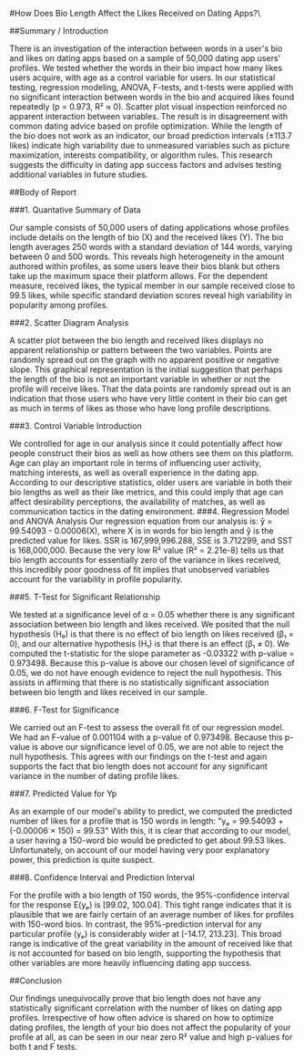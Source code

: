 #How Does Bio Length Affect the Likes Received on Dating Apps?\

##Summary / Introduction

There is an investigation of the interaction between words in a user's bio and likes on dating apps based on a sample of 50,000 dating app users' profiles. We tested whether the words in their bio impact how many likes users acquire, with age as a control variable for users. In our statistical testing, regression modeling, ANOVA, F-tests, and t-tests were applied with no significant interaction between words in the bio and acquired likes found repeatedly (p = 0.973, R² ≈ 0). Scatter plot visual inspection reinforced no apparent interaction between variables. The result is in disagreement with common dating advice based on profile optimization. While the length of the bio does not work as an indicator, our broad prediction intervals (±113.7 likes) indicate high variability due to unmeasured variables such as picture maximization, interests compatibility, or algorithm rules. This research suggests the difficulty in dating app success factors and advises testing additional variables in future studies.


##Body of Report

###1. Quantative Summary of Data

Our sample consists of 50,000 users of dating applications whose profiles include details on the length of bio (X) and the received likes (Y). The bio length averages 250 words with a standard deviation of 144 words, varying between 0 and 500 words. This reveals high heterogeneity in the amount authored within profiles, as some users leave their bios blank but others take up the maximum space their platform allows. For the dependent measure, received likes, the typical member in our sample received close to 99.5 likes, while specific standard deviation scores reveal high variability in popularity among profiles.

###2. Scatter Diagram Analysis

A scatter plot between the bio length and received likes displays no apparent relationship or pattern between the two variables. Points are randomly spread out on the graph with no apparent positive or negative slope. This graphical representation is the initial suggestion that perhaps the length of the bio is not an important variable in whether or not the profile will receive likes. That the data points are randomly spread out is an indication that those users who have very little content in their bio can get as much in terms of likes as those who have long profile descriptions.

###3. Control Variable Introduction

We controlled for age in our analysis since it could potentially affect how people construct their bios as well as how others see them on this platform. Age can play an important role in terms of influencing user activity, matching interests, as well as overall experience in the dating app. According to our descriptive statistics, older users are variable in both their bio lengths as well as their like metrics, and this could imply that age can affect desirability perceptions, the availability of matches, as well as communication tactics in the dating environment.
###4. Regression Model and ANOVA Analysis
Our regression equation from our analysis is: ŷ = 99.54093 - 0.00006(X), where X is in words for bio length and ŷ is the predicted value for likes. SSR is 167,999,996.288, SSE is 3.712299, and SST is 168,000,000. Because the very low R² value (R² = 2.21e-8) tells us that bio length accounts for essentially zero of the variance in likes received, this incredibly poor goodness of fit implies that unobserved variables account for the variability in profile popularity.

###5. T-Test for Significant Relationship

We tested at a significance level of α = 0.05 whether there is any significant association between bio length and likes received. We posited that the null hypothesis (H₀) is that there is no effect of bio length on likes received (β₁ = 0), and our alternative hypothesis (H₁) is that there is an effect (β₁ ≠ 0). We computed the t-statistic for the slope parameter as -0.03322 with p-value = 0.973498. Because this p-value is above our chosen level of significance of 0.05, we do not have enough evidence to reject the null hypothesis. This assists in affirming that there is no statistically significant association between bio length and likes received in our sample.

###6. F-Test for Significance

We carried out an F-test to assess the overall fit of our regression model. We had an F-value of 0.001104 with a p-value of 0.973498. Because this p-value is above our significance level of 0.05, we are not able to reject the null hypothesis. This agrees with our findings on the t-test and again supports the fact that bio length does not account for any significant variance in the number of dating profile likes.

###7. Predicted Value for Yp

As an example of our model's ability to predict, we computed the predicted number of likes for a profile that is 150 words in length:
 "yₚ = 99.54093 + (-0.00006 × 150) = 99.53"
With this, it is clear that according to our model, a user having a 150-word bio would be predicted to get about 99.53 likes. Unfortunately, on account of our model having very poor explanatory power, this prediction is quite suspect.

###8. Confidence Interval and Prediction Interval

For the profile with a bio length of 150 words, the 95%-confidence interval for the response E(yₚ) is [99.02, 100.04]. This tight range indicates that it is plausible that we are fairly certain of an average number of likes for profiles with 150-word bios. In contrast, the 95%-prediction interval for any particular profile (yₚ) is considerably wider at [-14.17, 213.23]. This broad range is indicative of the great variability in the amount of received like that is not accounted for based on bio length, supporting the hypothesis that other variables are more heavily influencing dating app success.


##Conclusion

Our findings unequivocally prove that bio length does not have any statistically significant correlation with the number of likes on dating app profiles. Irrespective of how often advice is shared on how to optimize dating profiles, the length of your bio does not affect the popularity of your profile at all, as can be seen in our near zero R² value and high p-values for both t and F tests.









